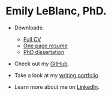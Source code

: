 # Emily LeBlanc, PhD.


* Downloads:

  * [Full CV](/docs/LeBlanc_fullCV_2023.pdf)
  * [One page resume](docs/LeBlanc_onePager_2023.pdf)
  * [PhD dissertation](docs/dissertation-full.pdf)


* Check out my [GitHub](https://github.com/eleblanc-ai/).


* Take a look at my [writing portfolio](https://github.com/eleblanc-ai/writing-portfolio).
 

<!--* Visit my [technical writing blog](https://eleblanc.dev/).-->


* Learn more about me on [LinkedIn](https://www.linkedin.com/in/eleblanc-ai).

